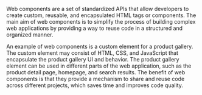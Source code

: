 

Web components are a set of standardized APIs that allow developers to create custom, reusable, and encapsulated HTML tags or components. The main aim of web components is to simplify the process of building complex web applications by providing a way to reuse code in a structured and organized manner.

An example of web components is a custom element for a product gallery. The custom element may consist of HTML, CSS, and JavaScript that encapsulate the product gallery UI and behavior. The product gallery element can be used in different parts of the web application, such as the product detail page, homepage, and search results. The benefit of web components is that they provide a mechanism to share and reuse code across different projects, which saves time and improves code quality.